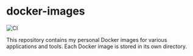 # docker-images

![CI](https://github.com/alencar-felipe/docker-images/actions/workflows/ci.yml/badge.svg)

This repository contains my personal Docker images for various applications
and tools. Each Docker image is stored in its own directory.